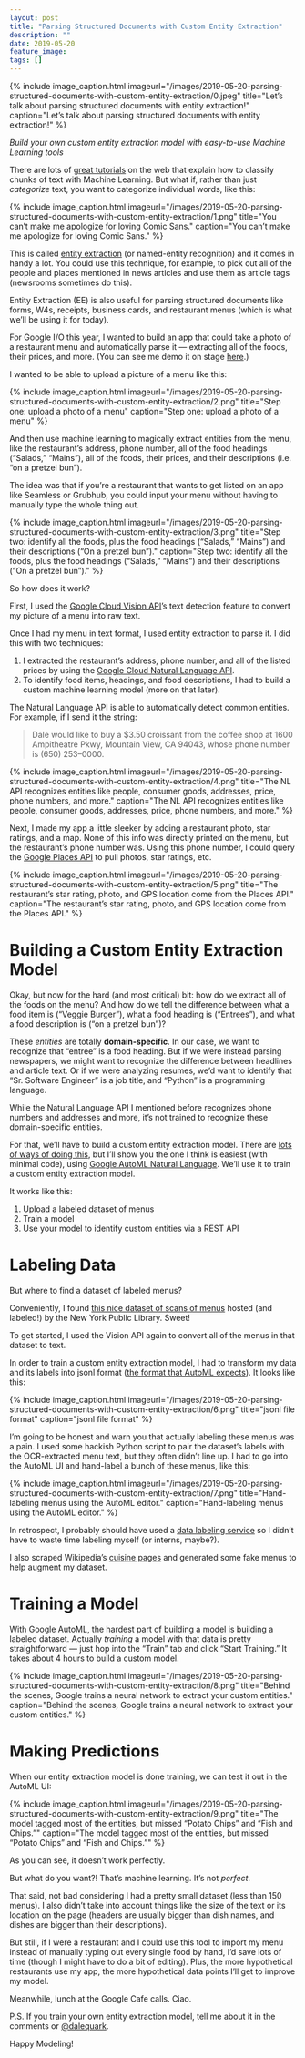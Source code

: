 ```yaml
---
layout: post
title: "Parsing Structured Documents with Custom Entity Extraction"
description: ""
date: 2019-05-20
feature_image: 
tags: []
---
```

    
    
{% include image_caption.html imageurl="/images/2019-05-20-parsing-structured-documents-with-custom-entity-extraction/0.jpeg" title="Let’s talk about parsing structured documents with entity extraction!" caption="Let’s talk about parsing structured documents with entity extraction!" %}

_Build your own custom entity extraction model with easy-to-use Machine Learning tools_

<!--more-->

There are lots of [great tutorials](https://medium.com/@srobtweets/classifying-congressional-bills-with-machine-learning-d6d769d818fd) on the web that explain how to classify chunks of text with Machine Learning. But what if, rather than just _categorize_ text, you want to categorize individual words, like this:

{% include image_caption.html imageurl="/images/2019-05-20-parsing-structured-documents-with-custom-entity-extraction/1.png" title="You can’t make me apologize for loving Comic Sans." caption="You can’t make me apologize for loving Comic Sans." %}


This is called [entity extraction](https://en.wikipedia.org/wiki/Named-entity_recognition) (or named-entity recognition) and it comes in handy a lot. You could use this technique, for example, to pick out all of the people and places mentioned in news articles and use them as article tags (newsrooms sometimes do this).

Entity Extraction (EE) is also useful for parsing structured documents like forms, W4s, receipts, business cards, and restaurant menus (which is what we’ll be using it for today).

For Google I/O this year, I wanted to build an app that could take a photo of a restaurant menu and automatically parse it — extracting all of the foods, their prices, and more. (You can see me demo it on stage [here](https://www.youtube.com/watch?v=OxJ-zBjVhIM&t=726s).)

I wanted to be able to upload a picture of a menu like this:

{% include image_caption.html imageurl="/images/2019-05-20-parsing-structured-documents-with-custom-entity-extraction/2.png" title="Step one: upload a photo of a menu" caption="Step one: upload a photo of a menu" %}



And then use machine learning to magically extract entities from the menu, like the restaurant’s address, phone number, all of the food headings (“Salads,” “Mains”), all of the foods, their prices, and their descriptions (i.e. “on a pretzel bun”).

The idea was that if you’re a restaurant that wants to get listed on an app like Seamless or Grubhub, you could input your menu without having to manually type the whole thing out.

{% include image_caption.html imageurl="/images/2019-05-20-parsing-structured-documents-with-custom-entity-extraction/3.png" title="Step two: identify all the foods, plus the food headings (“Salads,” “Mains”) and their descriptions (“On a pretzel bun”)." caption="Step two: identify all the foods, plus the food headings (“Salads,” “Mains”) and their descriptions (“On a pretzel bun”)." %}



So how does it work?

First, I used the [Google Cloud Vision API](https://cloud.google.com/vision/#benefits)’s text detection feature to convert my picture of a menu into raw text.

Once I had my menu in text format, I used entity extraction to parse it. I did this with two techniques:

1.  I extracted the restaurant’s address, phone number, and all of the listed prices by using the [Google Cloud Natural Language API](https://cloud.google.com/natural-language/).
2.  To identify food items, headings, and food descriptions, I had to build a custom machine learning model (more on that later).

The Natural Language API is able to automatically detect common entities. For example, if I send it the string:

> Dale would like to buy a $3.50 croissant from the coffee shop at 1600 Ampitheatre Pkwy, Mountain View, CA 94043, whose phone number is (650) 253–0000.

{% include image_caption.html imageurl="/images/2019-05-20-parsing-structured-documents-with-custom-entity-extraction/4.png" title="The NL API recognizes entities like people, consumer goods, addresses, price, phone numbers, and more." caption="The NL API recognizes entities like people, consumer goods, addresses, price, phone numbers, and more." %}



Next, I made my app a little sleeker by adding a restaurant photo, star ratings, and a map. None of this info was directly printed on the menu, but the restaurant’s phone number was. Using this phone number, I could query the [Google Places API](https://developers.google.com/places/web-service/search) to pull photos, star ratings, etc.

{% include image_caption.html imageurl="/images/2019-05-20-parsing-structured-documents-with-custom-entity-extraction/5.png" title="The restaurant’s star rating, photo, and GPS location come from the Places API." caption="The restaurant’s star rating, photo, and GPS location come from the Places API." %}



Building a Custom Entity Extraction Model
=========================================

Okay, but now for the hard (and most critical) bit: how do we extract all of the foods on the menu? And how do we tell the difference between what a food item is (“Veggie Burger”), what a food heading is (“Entrees”), and what a food description is (“on a pretzel bun”)?

These _entities_ are totally **domain-specific**. In our case, we want to recognize that “entree” is a food heading. But if we were instead parsing newspapers, we might want to recognize the difference between headlines and article text. Or if we were analyzing resumes, we’d want to identify that “Sr. Software Engineer” is a job title, and “Python” is a programming language.

While the Natural Language API I mentioned before recognizes phone numbers and addresses and more, it’s not trained to recognize these domain-specific entities.

For that, we’ll have to build a custom entity extraction model. There are [lots of ways of doing this](https://medium.com/discovering-the-essential-tools-for-named-entities-recognition-8176c94d9747), but I’ll show you the one I think is easiest (with minimal code), using [Google AutoML Natural Language](https://cloud.google.com/natural-language/automl/entity-analysis/docs/). We’ll use it to train a custom entity extraction model.

It works like this:

1.  Upload a labeled dataset of menus
2.  Train a model
3.  Use your model to identify custom entities via a REST API

Labeling Data
=============

But where to find a dataset of labeled menus?

Conveniently, I found [this nice dataset of scans of menus](http://menus.nypl.org/) hosted (and labeled!) by the New York Public Library. Sweet!

To get started, I used the Vision API again to convert all of the menus in that dataset to text.

In order to train a custom entity extraction model, I had to transform my data and its labels into jsonl format ([the format that AutoML expects](https://cloud.google.com/natural-language/automl/entity-analysis/docs/prepare)). It looks like this:

{% include image_caption.html imageurl="/images/2019-05-20-parsing-structured-documents-with-custom-entity-extraction/6.png" title="jsonl file format" caption="jsonl file format" %}



I’m going to be honest and warn you that actually labeling these menus was a pain. I used some hackish Python script to pair the dataset’s labels with the OCR-extracted menu text, but they often didn’t line up. I had to go into the AutoML UI and hand-label a bunch of these menus, like this:

{% include image_caption.html imageurl="/images/2019-05-20-parsing-structured-documents-with-custom-entity-extraction/7.png" title="Hand-labeling menus using the AutoML editor." caption="Hand-labeling menus using the AutoML editor." %}



In retrospect, I probably should have used a [data labeling service](https://cloud.google.com/vision/automl/docs/human-labeling) so I didn’t have to waste time labeling myself (or interns, maybe?).

I also scraped Wikipedia’s [cuisine pages](https://en.wikipedia.org/wiki/List_of_Italian_dishes) and generated some fake menus to help augment my dataset.

Training a Model
================

With Google AutoML, the hardest part of building a model is building a labeled dataset. Actually _training_ a model with that data is pretty straightforward — just hop into the “Train” tab and click “Start Training.” It takes about 4 hours to build a custom model.

{% include image_caption.html imageurl="/images/2019-05-20-parsing-structured-documents-with-custom-entity-extraction/8.png" title="Behind the scenes, Google trains a neural network to extract your custom entities." caption="Behind the scenes, Google trains a neural network to extract your custom entities." %}



Making Predictions
==================

When our entity extraction model is done training, we can test it out in the AutoML UI:

{% include image_caption.html imageurl="/images/2019-05-20-parsing-structured-documents-with-custom-entity-extraction/9.png" title="The model tagged most of the entities, but missed “Potato Chips” and “Fish and Chips.”" caption="The model tagged most of the entities, but missed “Potato Chips” and “Fish and Chips.”" %}



As you can see, it doesn’t work perfectly.

But what do you want?! That’s machine learning. It’s not _perfect_.

That said, not bad considering I had a pretty small dataset (less than 150 menus). I also didn’t take into account things like the size of the text or its location on the page (headers are usually bigger than dish names, and dishes are bigger than their descriptions).

But still, if I were a restaurant and I could use this tool to import my menu instead of manually typing out every single food by hand, I’d save lots of time (though I might have to do a bit of editing). Plus, the more hypothetical restaurants use my app, the more hypothetical data points I’ll get to improve my model.

Meanwhile, lunch at the Google Cafe calls. Ciao.

P.S. If you train your own entity extraction model, tell me about it in the comments or [@dalequark](https://twitter.com/dalequark).

Happy Modeling!

